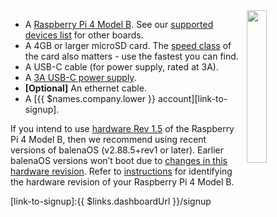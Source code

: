 <img style="float: right;padding-left: 10px;" src="/img/raspberrypi4/raspberrypi4.webp" width="25%">

* A [Raspberry Pi 4 Model B][rpi4B]. See our [supported devices list][supportedDevicesList] for other boards.
* A 4GB or larger microSD card. The [speed class][sdSpeed] of the card also matters - use the fastest you can find.
* A USB-C cable (for power supply, rated at 3A).
* A [3A USB-C power supply][psu].
* **[Optional]** An ethernet cable.
* A [{{ $names.company.lower }} account][link-to-signup].

If you intend to use [hardware Rev 1.5][hardware-troubleshooting] of the Raspberry Pi 4 Model B, then we recommend using recent versions of balenaOS (v2.88.5+rev1 or later). Earlier balenaOS versions won’t boot due to [changes in this hardware revision](https://forums.raspberrypi.com/viewtopic.php?t=329299). Refer to [instructions][hardware-troubleshooting] for identifying the hardware revision of your Raspberry Pi 4 Model B.

[rpi4B]:https://www.raspberrypi.org/products/raspberry-pi-4-model-b/
[psu]:https://www.raspberrypi.org/products/type-c-power-supply/

[sdSpeed]:https://en.wikipedia.org/wiki/Secure_Digital#Speed_class_rating
[wifiAdapters]:/reference/hardware/wifi-dongles/
[supportedDevicesList]:/reference/hardware/devices/
[hardware-troubleshooting]:/faq/troubleshooting/raspberrypi4-64#balenaos-boot-issues-with-new-hardware-revision-of-rpi4 
[link-to-signup]:{{ $links.dashboardUrl }}/signup
